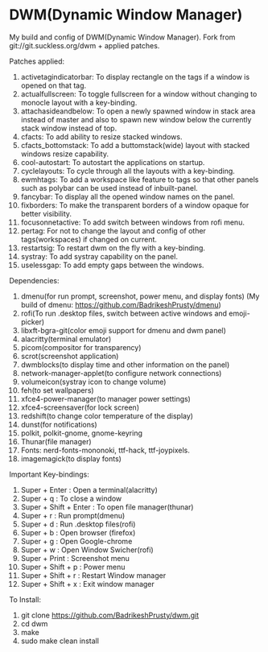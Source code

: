 # DWM(Dynamic Window Manager)
My build and config of DWM(Dynamic Window Manager). Fork from git://git.suckless.org/dwm + applied patches.

Patches applied:
1. activetagindicatorbar: To display rectangle on the tags if a window is opened on that tag.
2. actualfullscreen: To toggle fullscreen for a window without changing to monocle layout with a key-binding.
3. attachasideandbelow: To open a newly spawned window in stack area instead of master and also to spawn new window below the currently stack window instead of top.
4. cfacts: To add ability to resize stacked windows.
5. cfacts_bottomstack: To add a buttomstack(wide) layout with stacked windows resize capability.
6. cool-autostart: To autostart the applications on startup.
7. cyclelayouts: To cycle through all the layouts with a key-binding.
8. ewmhtags: To add a workspace like feature to tags so that other panels such as polybar can be used instead of inbuilt-panel.
9. fancybar: To display all the opened window names on the panel.
10. fixborders: To make the transparent borders of a window opaque for better visibility.
11. focusonnetactive: To add switch between windows from rofi menu.
12. pertag: For not to change the layout and config of other tags(workspaces) if changed on current.
13. restartsig: To restart dwm on the fly with a key-binding.
14. systray: To add systray capability on the panel.
15. uselessgap: To add empty gaps between the windows.


Dependencies:
1. dmenu(for run prompt, screenshot, power menu, and display fonts) (My build of dmenu: https://github.com/BadrikeshPrusty/dmenu)
2. rofi(To run .desktop files, switch between active windows and emoji-picker)
3. libxft-bgra-git(color emoji support for dmenu and dwm panel)
4. alacritty(terminal emulator)
5. picom(compositor for transparency)
6. scrot(screenshot application)
7. dwmblocks(to display time and other information on the panel)
8. network-manager-applet(to configure network connections)
9. volumeicon(systray icon to change volume)
10. feh(to set wallpapers)
11. xfce4-power-manager(to manager power settings)
12. xfce4-screensaver(for lock screen)
13. redshift(to change color temperature of the display)
14. dunst(for notifications)
15. polkit, polkit-gnome, gnome-keyring
16. Thunar(file manager)
17. Fonts: nerd-fonts-mononoki, ttf-hack, ttf-joypixels.
18. imagemagick(to display fonts)


Important Key-bindings:
1. Super + Enter          : Open a terminal(alacritty)
2. Super + q              : To close a window
3. Super + Shift + Enter  : To open file manager(thunar)
4. Super + r              : Run prompt(dmenu)
5. Super + d              : Run .desktop files(rofi)
6. Super + b              : Open browser (firefox)
7. Super + g              : Open Google-chrome
8. Super + w              : Open Window Swicher(rofi)
9. Super + Print          : Screenshot menu
10. Super + Shift + p     : Power menu
11. Super + Shift + r     : Restart Window manager
12. Super + Shift + x     : Exit window manager


To Install:
1. git clone https://github.com/BadrikeshPrusty/dwm.git
2. cd dwm
3. make
4. sudo make clean install
